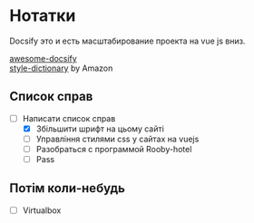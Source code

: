 # Нотатки

Docsify это и есть масштабирование проекта на vue js вниз.

<a href="https://github.com/docsifyjs/awesome-docsify">awesome-docsify</a>\
<a href="https://amzn.github.io/style-dictionary/#/">style-dictionary</a> by Amazon


## Список справ

- [ ] Написати список справ
    - [x] Збільшити шрифт на цьому сайті
    - [ ] Управління стилями css у сайтах на vuejs
    - [ ] Разобраться с программой Rooby-hotel
    - [ ] Pass

## Потім коли-небудь
 
- [ ] Virtualbox
   